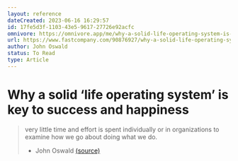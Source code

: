 ```yaml
---
layout: reference
dateCreated: 2023-06-16 16:29:57
id: 17fe5d3f-1103-43e5-9617-27726e92acfc
omnivore: https://omnivore.app/me/why-a-solid-life-operating-system-is-key-to-success-and-happines-188c5e68123
url: https://www.fastcompany.com/90876927/why-a-solid-life-operating-system-is-your-key-to-success-and-happiness?ref=refind
author: John Oswald
status: To Read
type: Article
---
```

# Why a solid ‘life operating system’ is key to success and happiness


> very little time and effort is spent individually or in organizations to examine how we go about doing what we do. 
> - John Oswald [(source)](https://www.fastcompany.com/90876927/why-a-solid-life-operating-system-is-your-key-to-success-and-happiness?ref=refind) 


